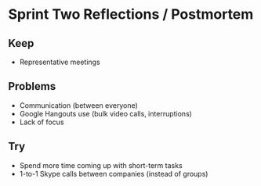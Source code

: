 # Sprint Two Reflections / Postmortem

## Keep
- Representative meetings

## Problems
- Communication (between everyone)
- Google Hangouts use (bulk video calls, interruptions)
- Lack of focus

## Try
- Spend more time coming up with short-term tasks
- 1-to-1 Skype calls between companies (instead of groups)
